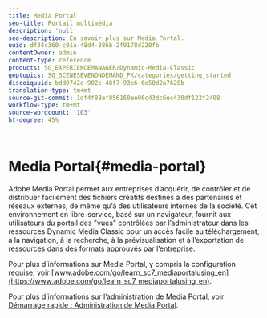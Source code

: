 ```yaml
---
title: Media Portal
seo-title: Portail multimédia
description: 'null'
seo-description: En savoir plus sur Media Portal.
uuid: df34c360-c91a-48d4-886b-2f9178d220fb
contentOwner: admin
content-type: reference
products: SG_EXPERIENCEMANAGER/Dynamic-Media-Classic
geptopics: SG_SCENESEVENONDEMAND_PK/categories/getting_started
discoiquuid: bdd0742e-902c-48f7-93e6-6e50d2a7628b
translation-type: tm+mt
source-git-commit: 1df4f88ef856160ee06c43dc6ec430df122f2408
workflow-type: tm+mt
source-wordcount: '103'
ht-degree: 45%

---
```



# Media Portal{#media-portal}

Adobe Media Portal permet aux entreprises d’acquérir, de contrôler et de distribuer facilement des fichiers créatifs destinés à des partenaires et réseaux externes, de même qu’à des utilisateurs internes de la société. Cet environnement en libre-service, basé sur un navigateur, fournit aux utilisateurs du portail des &quot;vues&quot; contrôlées par l’administrateur dans les ressources Dynamic Media Classic pour un accès facile au téléchargement, à la navigation, à la recherche, à la prévisualisation et à l’exportation de ressources dans des formats approuvés par l’entreprise.

Pour plus d’informations sur Media Portal, y compris la configuration requise, voir [www.adobe.com/go/learn_sc7_mediaportalusing_en](https://www.adobe.com/go/learn_sc7_mediaportalusing_en).

Pour plus d’informations sur l’administration de Media Portal, voir [Démarrage rapide : Administration de Media Portal](quick-start-media-portal-administration.md#quick_start_media_portal_administration).
